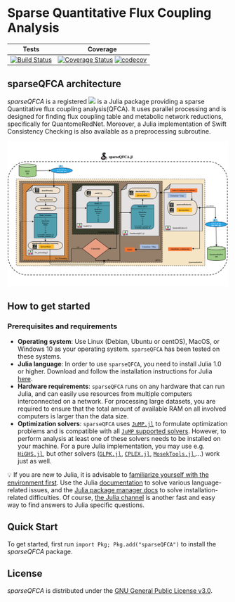 # Sparse Quantitative Flux Coupling Analysis

| **Tests** | **Coverage** |
|:---:|:---:|
| [![Build Status](https://travis-ci.com/mtefagh/sparseQFCA.jl.svg?branch=master)](https://app.travis-ci.com/mtefagh/sparseQFCA.jl) | [![Coverage Status](https://coveralls.io/repos/github/mtefagh/sparseQFCA.jl/badge.svg?branch=master)](https://coveralls.io/github/mtefagh/sparseQFCA.jl?branch=master) [![codecov](https://codecov.io/gh/mtefagh/sparseQFCA.jl/branch/master/graph/badge.svg)](https://codecov.io/gh/mtefagh/sparseQFCA.jl)

## sparseQFCA architecture
*sparseQFCA* is a registered [<img src="https://julialang.org/assets/infra/logo.svg" height="20" />](https://julialang.org/) is a Julia package providing a sparse Quantitative flux coupling analysis(QFCA). It uses parallel processing and is designed for finding flux coupling table and metabolic network reductions, specifically for QuantomeRedNet. Moreover, a Julia implementation of Swift Consistency Checking is also available as a preprocessing subroutine.

![sparseQFCA architecture](/example/sparseQFCA.png "sparseQFCA architecture")

## How to get started

### Prerequisites and requirements

- **Operating system**: Use Linux (Debian, Ubuntu or centOS), MacOS, or Windows
  10 as your operating system. `sparseQFCA` has been tested on these systems.
- **Julia language**: In order to use `sparseQFCA`, you need to install Julia 1.0
  or higher. Download and follow the installation instructions for Julia
  [here](https://julialang.org/downloads/).
- **Hardware requirements**: `sparseQFCA` runs on any hardware that can run Julia,
  and can easily use resources from multiple computers interconnected on a
  network. For processing large datasets, you are required to ensure that the
  total amount of available RAM on all involved computers is larger than the
  data size.
- **Optimization solvers**: `sparseQFCA` uses
  [`JuMP.jl`](https://github.com/jump-dev/JuMP.jl) to formulate optimization
  problems and is compatible with all [`JuMP` supported
  solvers](https://jump.dev/JuMP.jl/stable/installation/#Supported-solvers).
  However, to perform analysis at least one of these solvers needs to be
  installed on your machine. For a pure Julia implementation, you may use e.g.
  [`HiGHS.jl`](https://github.com/jump-dev/HiGHS.jl), but other solvers ([`GLPK.jl`](https://github.com/jump-dev/GLPK.jl),
  [`CPLEX.jl`](https://github.com/jump-dev/CPLEX.jl), [`MosekTools.jl`](https://github.com/jump-dev/MosekTools.jl),...) work just as well.

:bulb: If you are new to Julia, it is advisable to [familiarize yourself with
the environment
first](https://docs.julialang.org/en/v1/manual/getting-started/).  Use the
Julia [documentation](https://docs.julialang.org) to solve various
language-related issues, and the [Julia package manager
docs](https://julialang.github.io/Pkg.jl/v1/getting-started/) to solve
installation-related difficulties. Of course, [the Julia
channel](https://discourse.julialang.org/) is another fast and easy way to find
answers to Julia specific questions.

## Quick Start
To get started, first run `import Pkg; Pkg.add("sparseQFCA")` to install the *sparseQFCA* package.

## License
*sparseQFCA* is distributed under the [GNU General Public License v3.0](http://www.gnu.org/copyleft/gpl.html).
